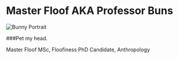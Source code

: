 # Master Floof AKA Professor Buns


![Bunny Portrait](assets/IMG_7447.JPG)

###Pet my head.

 
  
Master Floof
MSc, Floofiness
PhD Candidate, Anthropology
